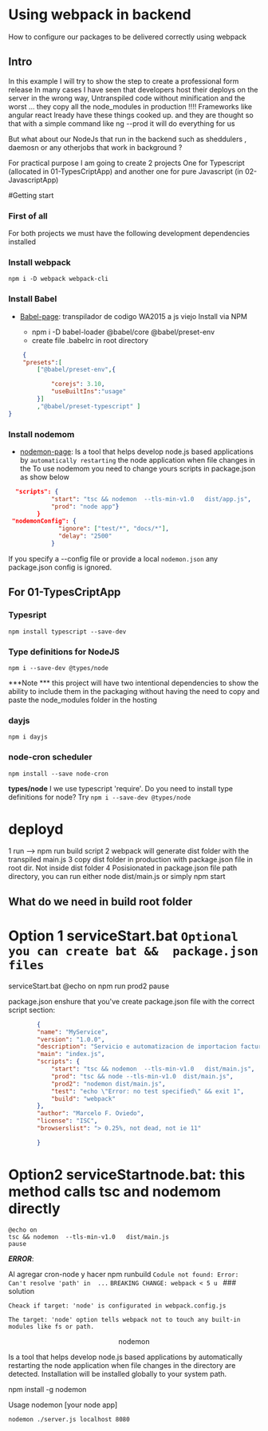 # Using webpack in backend 
How to configure our packages to be delivered correctly using webpack

## Intro

In this example I will try to show the step to create a professional form release
In many cases I have seen that developers host their deploys on the server in the wrong way, Untranspiled code without minification and the worst ...
they copy all the node_modules in production !!!!
Frameworks like angular react lready have these things cooked up. and they are thought so that with a simple command like ng --prod it will do everything for us

But what about our NodeJs that run in the backend such as sheddulers , daemosn or any otherjobs that work in background ?

For practical purpose I am going to create 2 projects
     One for Typescript  (allocated in 01-TypesCriptApp) and  another one for pure  Javascript (in 02-JavascriptApp)


#Getting start 

### First of all 

For both projects we must have the following development dependencies installed

### Install webpack
    npm i -D webpack webpack-cli

### Install Babel 

- [Babel-page](https://babeljs.io/): transpilador de codigo WA2015 a js viejo
Install via NPM

    - npm i -D babel-loader @babel/core  @babel/preset-env 
    - create file .babelrc in root directory
```json
    {
    "presets":[
        ["@babel/preset-env",{

            "corejs": 3.10,
            "useBuiltIns":"usage"
        }]
        ,"@babel/preset-typescript" ]
}
```

### Install nodemom 
- [nodemon-page](https://www.npmjs.com/package/nodemon): Is a tool that helps develop node.js based applications by `automatically restarting` the node application when file changes in the 
    To use nodemom you need to change yours scripts in package.json as show below

 
```json
  "scripts": {
            "start": "tsc && nodemon  --tls-min-v1.0   dist/app.js",
            "prod": "node app"}
        }
 "nodemonConfig": {
              "ignore": ["test/*", "docs/*"],
              "delay": "2500"
            }
```
If you specify a --config file or provide a local `nodemon.json` any package.json config is ignored.


## For 01-TypesCriptApp 

### Typesript 

    npm install typescript --save-dev

### Type definitions for NodeJS

    npm i --save-dev @types/node

***Note *** this project will have two intentional dependencies to show the ability to include them in the packaging without having the need to copy and paste the node_modules folder in the hosting
### dayjs 

    npm i dayjs

### node-cron scheduler 
    npm install --save node-cron
    
 **types/node** I we use typescript
'require'.   Do you need to install type definitions for node? Try `npm i --save-dev @types/node`


# deployd 

1 run --> npm run build script
2 webpack will generate dist folder with the transpiled main.js
3 copy dist folder in production with package.json file in root dir. Not inside dist folder
4 Posisionated in package.json file path directory, you can run either 
    node dist/main.js
        or simply
    npm start

## What do we need in build root folder
 

# Option 1 serviceStart.bat `Optional you can create bat &&  package.json files`
    
serviceStart.bat
    @echo on
    npm run prod2
    pause
    
package.json
   enshure that you've create package.json file with the correct script section:
```json
        {
        "name": "MyService",
        "version": "1.0.0",
        "description": "Servicio e automatizacion de importacion facturas y socios mensual",
        "main": "index.js",
        "scripts": {
            "start": "tsc && nodemon  --tls-min-v1.0   dist/main.js",
            "prod": "tsc && node --tls-min-v1.0  dist/main.js",
            "prod2": "nodemon dist/main.js",
            "test": "echo \"Error: no test specified\" && exit 1",
            "build": "webpack"
        },
        "author": "Marcelo F. Oviedo",
        "license": "ISC",
        "browserslist": "> 0.25%, not dead, not ie 11"

        } 
```

# Option2 serviceStartnode.bat: this method calls tsc and nodemom directly
    @echo on
    tsc && nodemon  --tls-min-v1.0   dist/main.js
    pause

***ERROR***: 

Al agregar cron-node y hacer npm runbuild 
    `Codule not found: Error: Can't resolve 'path' in  ...`
     `BREAKING CHANGE: webpack < 5 u `
    ### solution

    Cheack if target: 'node' is configurated in webpack.config.js

    The target: 'node' option tells webpack not to touch any built-in modules like fs or path.


<p align="center" style="font-weight:22px">
  nodemon
</p>

Is a tool that helps develop node.js based applications by automatically restarting the node application when file changes in the directory are detected.
Installation  will be installed globally to your system path.

npm install -g nodemon

Usage
    nodemon [your node app]

    nodemon ./server.js localhost 8080

    
